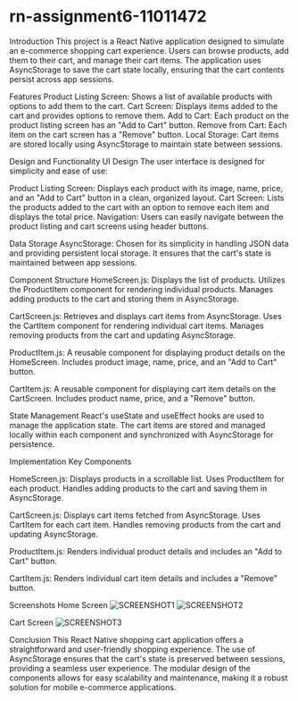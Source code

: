 # rn-assignment6-11011472
 
Introduction
This project is a React Native application designed to simulate an e-commerce shopping cart experience. Users can browse products, add them to their cart, and manage their cart items. The application uses AsyncStorage to save the cart state locally, ensuring that the cart contents persist across app sessions.

Features
Product Listing Screen: Shows a list of available products with options to add them to the cart.
Cart Screen: Displays items added to the cart and provides options to remove them.
Add to Cart: Each product on the product listing screen has an "Add to Cart" button.
Remove from Cart: Each item on the cart screen has a "Remove" button.
Local Storage: Cart items are stored locally using AsyncStorage to maintain state between sessions.

Design and Functionality
UI Design
The user interface is designed for simplicity and ease of use:

Product Listing Screen: Displays each product with its image, name, price, and an "Add to Cart" button in a clean, organized layout.
Cart Screen: Lists the products added to the cart with an option to remove each item and displays the total price.
Navigation: Users can easily navigate between the product listing and cart screens using header buttons.

Data Storage
AsyncStorage: Chosen for its simplicity in handling JSON data and providing persistent local storage. It ensures that the cart's state is maintained between app sessions.

Component Structure
HomeScreen.js:
Displays the list of products.
Utilizes the ProductItem component for rendering individual products.
Manages adding products to the cart and storing them in AsyncStorage.

CartScreen.js:
Retrieves and displays cart items from AsyncStorage.
Uses the CartItem component for rendering individual cart items.
Manages removing products from the cart and updating AsyncStorage.

ProductItem.js:
A reusable component for displaying product details on the HomeScreen.
Includes product image, name, price, and an "Add to Cart" button.

CartItem.js:
A reusable component for displaying cart item details on the CartScreen.
Includes product name, price, and a "Remove" button.

State Management
React's useState and useEffect hooks are used to manage the application state.
The cart items are stored and managed locally within each component and synchronized with AsyncStorage for persistence.

Implementation
Key Components

HomeScreen.js:
Displays products in a scrollable list.
Uses ProductItem for each product.
Handles adding products to the cart and saving them in AsyncStorage.

CartScreen.js:
Displays cart items fetched from AsyncStorage.
Uses CartItem for each cart item.
Handles removing products from the cart and updating AsyncStorage.

ProductItem.js:
Renders individual product details and includes an "Add to Cart" button.

CartItem.js:
Renders individual cart item details and includes a "Remove" button.

Screenshots
Home Screen
![SCREENSHOT1](<myapp/assets/SCREENSHOT1.png>)
![SCREENSHOT2](<myapp/assets/SCREENSHOT2.png>)

Cart Screen
![SCREENSHOT3](<myapp/assets/SCREENSHOT3.png>)

Conclusion
This React Native shopping cart application offers a straightforward and user-friendly shopping experience. The use of AsyncStorage ensures that the cart's state is preserved between sessions, providing a seamless user experience. The modular design of the components allows for easy scalability and maintenance, making it a robust solution for mobile e-commerce applications.